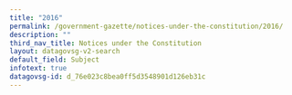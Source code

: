 ```yaml
---
title: "2016"
permalink: /government-gazette/notices-under-the-constitution/2016/
description: ""
third_nav_title: Notices under the Constitution
layout: datagovsg-v2-search
default_field: Subject
infotext: true
datagovsg-id: d_76e023c8bea0ff5d3548901d126eb31c
---
```

